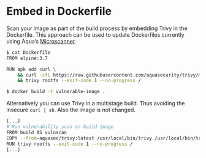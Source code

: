 # Embed in Dockerfile

Scan your image as part of the build process by embedding Trivy in the
Dockerfile. This approach can be used to update Dockerfiles currently using
Aqua’s [Microscanner][microscanner].

```bash
$ cat Dockerfile
FROM alpine:3.7

RUN apk add curl \
    && curl -sfL https://raw.githubusercontent.com/aquasecurity/trivy/main/contrib/install.sh | sh -s -- -b /usr/local/bin \
    && trivy rootfs --exit-code 1 --no-progress /

$ docker build -t vulnerable-image .
```
Alternatively you can use Trivy in a multistage build. Thus avoiding the
insecure `curl | sh`. Also the image is not changed.
```bash
[...]
# Run vulnerability scan on build image
FROM build AS vulnscan
COPY --from=aquasec/trivy:latest /usr/local/bin/trivy /usr/local/bin/trivy
RUN trivy rootfs --exit-code 1 --no-progress /
[...]
```

[microscanner]: https://github.com/aquasecurity/microscanner
